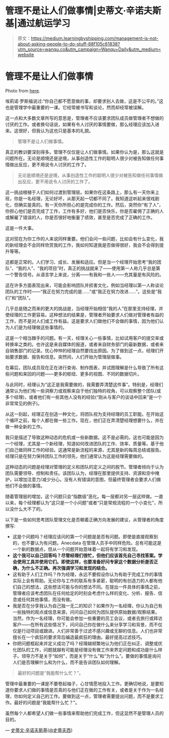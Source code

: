 # 管理不是让人们做事情|史蒂文·辛诺夫斯基|通过航运学习

> 原文：<https://medium.learningbyshipping.com/management-is-not-about-asking-people-to-do-stuff-88f105c61838?utm_source=wanqu.co&utm_campaign=Wanqu+Daily&utm_medium=website>

# 管理不是让人们做事情



Photo from [here](http://www.shelbycountyreporter.com/2015/06/18/is-yelling-an-effective-coaching-method/).



埃莉诺·罗斯福说过:“你自己都不愿意做的事，却要求别人去做，这是不公平的。”这也是管理学中最重要的一课。它经常被书写和谈论，然而却经常被误解。

这一点和大多数文章所写的意思是，管理者不应该要求团队成员做管理者不想做的讨厌的工作。或者换句话说，如果有令人讨厌的事情要做，那么经理应该加入进来。这很好，但我认为这也只是基本的礼貌。

> 管理不是让人们做事情。

真正的教训要深刻得多。管理不仅仅是让人们做事情。如果你认为是，那么这就是问题所在。无论是顺境还是逆境，从事创造性工作的聪明人很少对被告知做任何事情做出反应，更不用说令人讨厌的工作了。

> 无论是顺境还是逆境，从事创造性工作的聪明人很少对被告知做任何事情做出反应，更不用说令人讨厌的工作了。

这一挑战根植于人们如何过渡到管理层。如果你在这条路上，那么有一天你来上班，你是一名经理，无论好坏，从那天起一切都不同了。我知道这听起来很戏剧化，但确实是真的。有一天你所担心的是完成你的工作。然后，突然你“有了人”，你担心他们是否完成了工作，工作有多好，他们是否快乐，你是否雇佣了正确的人或解雇了错误的人，你是否很好地衡量了绩效，甚至是否完成了正确的工作。

这是一件大事。

这对现在为你工作的人来说同样重要。他们会问一些问题，比如会有什么变化，我的新经理会不会同样欣赏我的工作，我如何知道我是否做得很好，我会不会得到提升等等。

这都是正常的。人们学习、成长、发展和适应。但是当一个经理开始思考“我的团队”、“我的人”、“我的项目”时，真正的挑战就来了——使用第一人称几乎总是第一个警告信号。从语言学上来说，分离——有我和一些人——充其量是有风险的。

这在许多方面表现出来，可能会影响团队并损害文化，例如当经理以第一人称谈论团队的工作时——“我正在努力完成的是……”或“我正在努力改进……”。这些是“我们”和“团队”。

几乎总是随之而来的更大的挑战是，当经理开始相信“我的人”在那里支持经理，并使经理的工作更容易。这种想法的结果是，管理者开始要求人们做对管理者有益的工作，而不是对人们或工作有益。这是要求人们做他们不会做的事情，因为他们认为人们是为经理做这些事情的。

这是一个相当棘手的问题。有一天，经理关心一些事情，比如试用客户的提交率或转换率之类的。也许这是来自媒体的报道，或者来自财务部门的最新数据，或者来自销售部门的记录。忧心忡忡的经理自然要找出原因。为了做到这一点，经理们开始要求数据、报告和信息。突然间，人们开始为管理层做事。

在幕后，团队成员现在正在进行查询、制作图表，并试图理解是什么导致了所有这些问题和来回的问题——更多的枢纽、更多的视图、不同的数据切片。

与此同时，经理认为“这正是我需要做的，我需要弄清楚这件事”。特别是，经理们通常认为他们有一些洞察力或观察来自于他们独特的视角，可以观察整个团队(或多个经理)，或者他们有一些其他人没有的经验(“刚从与客户的谈话中回来”是一个非常常见的例子)。

从这一刻起，经理正在创造一种文化，将团队视为支持经理的员工职能。在开始这个循环之前，每个人都在做一些工作。现在，他们正在弄清楚经理想要什么，并在做一种全新的工作。

我只是描述了导致这种动态的危机或一些新数据。这不是必需的。这也可能是因为一个经理，尤其是一个新经理，知道如何改进团队的工作、效率、质量等。基于他们自己做同样工作的经验。这通常是新流程的来源，尤其是新的每周总结或报告。经理只是在努力保持团队工作的领先，他们通常认为这是经理需要做的。

这种动态的问题是经理对管理的定义和团队的定义之间的脱节。管理者倾向于认为团队需要领导、控制和责任。该团队认为，经理在那里提供支持、资源和空中掩护，以增加注意力/减少分心。没有人有错误的意图，但最终管理者会要求人们做他们不会做的事情。

随着管理层的增加，这个问题只会“指数级”恶化。每一层都对另一层这样做。一直以来，每个经理都认为“这只是一个小问题”或者“只是常规流程的一个小变化”，所以没什么大不了的。

以下是一些如何思考团队管理文化是否朝着正确方向发展的建议，从管理者的角度撰写:

*   这是个问题吗？经理应该问的第一个问题是是否有问题。即使是直接观察到的，也不要认为有问题。Anecdata 在管理人员手中同样危险。总有可能这是一个新的数据点，但从一个问题开始意味着一起将有学习和发现。
*   **这个我可以自己回答吗？尽管经理们很忙，但他们应该首先自己寻找答案。学会使用工具并使用它们。即使这样，也要准备好问专家这个数据分析是否正确，为什么不正确。再次强调学习和发现的结合。**
*   这有助于人们工作吗？作为经理，永远不要假设你认为有助于完成工作的事情实际上会有帮助。无论你与工作的联系有多紧密，聪明的有创造力的人都有他们自己的想法，这些想法可能与你的想法不同。在提出一件具体的事情之前，管理者应该考虑团队在任何给定的时刻会考虑什么样的变化、分析、报告、信息或任何其他事情，而没有做。
*   我是否在分享我认为自己独一无二的知识？如果作为一名经理，你认为自己有一些独特的观点或信息来源，问问自己如何为团队提供原始数据/观察结果。当然，作为一名经理，你可能会参加一些重要的员工会议，或者去旅行或拜访客户——在所有这些情况下，问问自己你在做什么来分享学习和背景，而不仅仅是行动项目或跟进。人们非常善于过滤不感兴趣或无聊的信息。人们也非常擅长在一个疯狂的要求背后编造最疯狂的理由。最好提高过滤技巧。
*   你把问题框起来并定义成功了吗？经理越频繁地认为他们正在纠正、调整或优化团队的工作，问题就越有可能是经理没有做工作来界定问题和成功是什么样子。领导力不是关于“如何”，而是关于“什么”和“为什么”。要做的事情是询问人们是否理解什么和为什么，而不是告诉团队如何理解。

> 最好的问题是“我能帮什么忙？”。

管理中最重要的一课是不要卷起袖子，心甘情愿地投入工作。更确切地说，是要知道你要求人们做的事情是否真的与他们正在做的工作有关，或者是关于作为一名经理，你如何定义自己的工作。要做到这一点，管理者需要提出问题，而不是要求工作。最好的问题是“我能帮什么忙？”。

虽然每个人都希望人们做一些事情来帮助他们完成工作，但这显然不是管理人员的目的。

— [史蒂文·辛诺夫斯基](http://linkedin.com/in/sinofsky)([@史蒂夫西](http://twitter.com/stevesi))